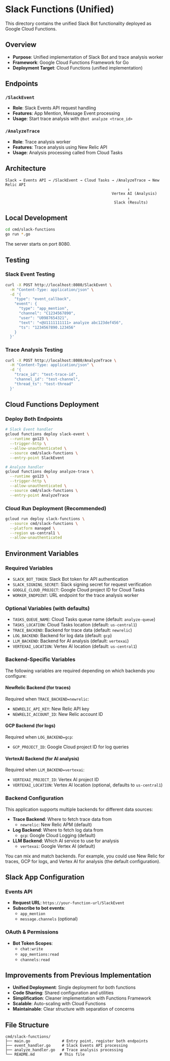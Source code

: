 # Slack Functions (Unified)

This directory contains the unified Slack Bot functionality deployed as Google Cloud Functions.

## Overview

- **Purpose**: Unified implementation of Slack Bot and trace analysis worker
- **Framework**: Google Cloud Functions Framework for Go
- **Deployment Target**: Cloud Functions (unified implementation)

## Endpoints

### `/SlackEvent`

- **Role**: Slack Events API request handling
- **Features**: App Mention, Message Event processing
- **Usage**: Start trace analysis with `@bot analyze <trace_id>`

### `/AnalyzeTrace`

- **Role**: Trace analysis worker
- **Features**: Trace analysis using New Relic API
- **Usage**: Analysis processing called from Cloud Tasks

## Architecture

```
Slack → Events API → /SlackEvent → Cloud Tasks → /AnalyzeTrace → New Relic API
                                                      ↓
                                               Vertex AI (Analysis)
                                                      ↓
                                                Slack (Results)
```

## Local Development

```bash
cd cmd/slack-functions
go run *.go
```

The server starts on port 8080.

## Testing

### Slack Event Testing

```bash
curl -X POST http://localhost:8080/SlackEvent \
  -H "Content-Type: application/json" \
  -d '{
    "type": "event_callback",
    "event": {
      "type": "app_mention",
      "channel": "C1234567890",
      "user": "U0987654321",
      "text": "<@U1111111111> analyze abc123def456",
      "ts": "1234567890.123456"
    }
  }'
```

### Trace Analysis Testing

```bash
curl -X POST http://localhost:8080/AnalyzeTrace \
  -H "Content-Type: application/json" \
  -d '{
    "trace_id": "test-trace-id",
    "channel_id": "test-channel",
    "thread_ts": "test-thread"
  }'
```

## Cloud Functions Deployment

### Deploy Both Endpoints

```bash
# Slack Event handler
gcloud functions deploy slack-event \
  --runtime go123 \
  --trigger-http \
  --allow-unauthenticated \
  --source cmd/slack-functions \
  --entry-point SlackEvent

# Analyze handler
gcloud functions deploy analyze-trace \
  --runtime go123 \
  --trigger-http \
  --allow-unauthenticated \
  --source cmd/slack-functions \
  --entry-point AnalyzeTrace
```

### Cloud Run Deployment (Recommended)

```bash
gcloud run deploy slack-functions \
  --source cmd/slack-functions \
  --platform managed \
  --region us-central1 \
  --allow-unauthenticated
```

## Environment Variables

### Required Variables

- `SLACK_BOT_TOKEN`: Slack Bot token for API authentication
- `SLACK_SIGNING_SECRET`: Slack signing secret for request verification
- `GOOGLE_CLOUD_PROJECT`: Google Cloud project ID for Cloud Tasks
- `WORKER_ENDPOINT`: URL endpoint for the trace analysis worker

### Optional Variables (with defaults)

- `TASKS_QUEUE_NAME`: Cloud Tasks queue name (default: `analyze-queue`)
- `TASKS_LOCATION`: Cloud Tasks location (default: `us-central1`)
- `TRACE_BACKEND`: Backend for trace data (default: `newrelic`)
- `LOG_BACKEND`: Backend for log data (default: `gcp`)
- `LLM_BACKEND`: Backend for AI analysis (default: `vertexai`)
- `VERTEXAI_LOCATION`: Vertex AI location (default: `us-central1`)

### Backend-Specific Variables

The following variables are required depending on which backends you configure:

#### NewRelic Backend (for traces)

Required when `TRACE_BACKEND=newrelic`:

- `NEWRELIC_API_KEY`: New Relic API key
- `NEWRELIC_ACCOUNT_ID`: New Relic account ID

#### GCP Backend (for logs)

Required when `LOG_BACKEND=gcp`:

- `GCP_PROJECT_ID`: Google Cloud project ID for log queries

#### VertexAI Backend (for AI analysis)

Required when `LLM_BACKEND=vertexai`:

- `VERTEXAI_PROJECT_ID`: Vertex AI project ID
- `VERTEXAI_LOCATION`: Vertex AI location (optional, defaults to `us-central1`)

### Backend Configuration

This application supports multiple backends for different data sources:

- **Trace Backend**: Where to fetch trace data from
  - `newrelic`: New Relic APM (default)
- **Log Backend**: Where to fetch log data from
  - `gcp`: Google Cloud Logging (default)
- **LLM Backend**: Which AI service to use for analysis
  - `vertexai`: Google Vertex AI (default)

You can mix and match backends. For example, you could use New Relic for traces, GCP for logs, and Vertex AI for analysis (the default configuration).

## Slack App Configuration

### Events API

- **Request URL**: `https://your-function-url/SlackEvent`
- **Subscribe to bot events**:
  - `app_mention`
  - `message.channels` (optional)

### OAuth & Permissions

- **Bot Token Scopes**:
  - `chat:write`
  - `app_mentions:read`
  - `channels:read`

## Improvements from Previous Implementation

- **Unified Deployment**: Single deployment for both functions
- **Code Sharing**: Shared configuration and utilities
- **Simplification**: Cleaner implementation with Functions Framework
- **Scalable**: Auto-scaling with Cloud Functions
- **Maintainable**: Clear structure with separation of concerns

## File Structure

```
cmd/slack-functions/
├── main.go              # Entry point, register both endpoints
├── event_handler.go     # Slack Events API processing
├── analyze_handler.go   # Trace analysis processing
└── README.md           # This file
```
